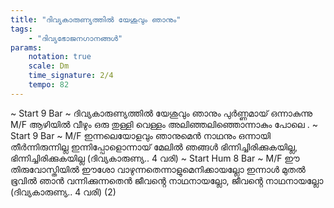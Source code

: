 ```yaml
---
title: "ദിവ്യകാരുണ്യത്തിൽ യേശുവും ഞാനും"
tags:
    - "ദിവ്യഭോജനഗാനങ്ങൾ"
params:
    notation: true
    scale: Dm
    time_signature: 2/4
    tempo: 82
---
```


~ Start 9 Bar ~
ദിവ്യകാരുണ്യത്തിൽ യേശുവും ഞാനും
പുർണ്ണമായ് ഒന്നാകുന്നു
M/F
ആഴിയിൽ വീഴും ഒരു തുള്ളി വെള്ളം
അലിഞ്ഞലിഞ്ഞൊന്നാകും പോലെ
.
~ Start 9 Bar ~
M/F
ഇന്നലെയോളവും ഞാനുമെൻ നാഥനും
ഒന്നായി തീർന്നിരുന്നില്ല
ഇന്നിപ്പോളൊന്നായ് മേലിൽ ഞങ്ങൾ
ഭിന്നിച്ചിരിക്കുകയില്ല, ഭിന്നിച്ചിരിക്കുകയില്ല
(ദിവ്യകാരുണ്യ.. 4 വരി)
~ Start Hum 8 Bar ~
M/F
ഈ തിരുവോസ്തിയിൽ ഈശോ
വാഴുന്നതെന്നാളുമെനിക്കായല്ലോ
ഇന്നാൾ മുതൽ ഭൂവിൽ ഞാൻ വന്നിക്കുന്നതെൻ
ജീവൻ്റെ നാഥനായല്ലോ, ജീവൻ്റെ നാഥനായല്ലോ
(ദിവ്യകാരുണ്യ.. 4 വരി) (2)
